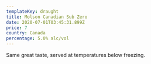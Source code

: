 ```yaml
---
templateKey: draught
title: Molson Canadian Sub Zero
date: 2020-07-01T03:45:31.899Z
price: 7
country: Canada
percentage: 5.0% alc/vol
---
```


Same great taste, served at temperatures below freezing.

